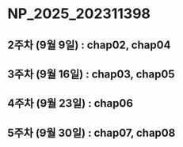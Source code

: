 # NP_2025_202311398

## 2주차 (9월 9일) : chap02, chap04
## 3주차 (9월 16일) : chap03, chap05
## 4주차 (9월 23일) : chap06
## 5주차 (9월 30일) : chap07, chap08